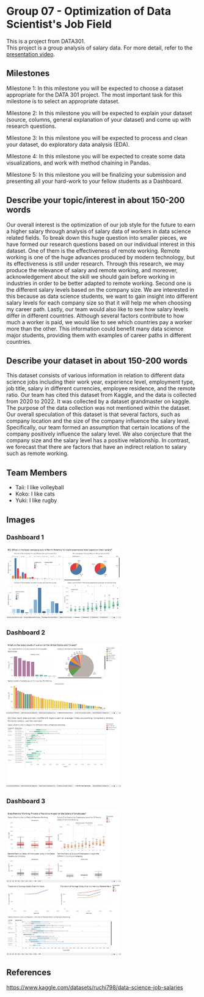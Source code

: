 # Group 07 - Optimization of Data Scientist's Job Field
This is a project from DATA301.  
This project is a group analysis of salary data.
For more detail, refer to the [presentation video](https://youtu.be/wX8M58ygBF8 'DATA301 Salary Analysis Presentation'). 

## Milestones

Milestone 1: In this milestone you will be expected to choose a dataset appropriate for the DATA 301 project. The most important task for this milestone is to select an appropriate dataset.

Milestone 2: In this milestone you will be expected to explain your dataset (source, columns, general explanation of your dataset) and come up with research questions.

Milestone 3: In this milestone you will be expected to process and clean your dataset, do exploratory data analysis (EDA).

Milestone 4: In this milestone you will be expected to create some data visualizations, and work with method chaining in Pandas. 

Milestone 5: In this milestone you will be finalizing your submission and presenting all your hard-work to your fellow students as a Dashboard.


## Describe your topic/interest in about 150-200 words

Our overall interest is the optimization of our job style for the future to earn a higher salary through analysis of salary data of workers in data science related fields. To break down this huge question into smaller pieces, we have formed our research questions based on our individual interest in this dataset. 
One of them is the effectiveness of remote working. Remote working is one of the huge advances produced by modern technology, but its effectiveness is still under research. Through this research, we may produce the relevance of salary and remote working, and moreover, acknowledgement about the skill we should gain before working in industries in order to be better adapted to remote working.
Second one is the different salary levels based on the company size. We are interested in this because as data science students, we want to gain insight into different salary levels for each company size so that it will help me when choosing my career path.
Lastly, our team would also like to see how salary levels differ in different countries. Although several factors contribute to how much a worker is paid, we would like to see which countries pay a worker more than the other. This information could benefit many data science major students, providing them with examples of career paths in different countries. 


## Describe your dataset in about 150-200 words

This dataset consists of various information in relation to different data science jobs including their work year, experience level, employment type, job title, salary in different currencies, employee residence, and the remote ratio. Our team has cited this dataset from Kaggle, and the data is collected from 2020 to 2022. It was collected by a dataset grandmaster on kaggle. The purpose of the data collection was not mentioned within the dataset. 
Our overall speculation of this dataset is that several factors, such as company location and the size of the company influence the salary level. Specifically, our team formed an assumption that certain locations of the company positively influence the salary level. We also conjecture that the company size and the salary level has a positive relationship. In contrast, we forecast that there are factors that have an indirect relation to salary such as remote working. 


## Team Members

- Taii: I like volleyball
- Koko: I like cats
- Yuki: I like rugby

## Images

### Dashboard 1

<img src ="images/dashboard1.png" width="300">

### Dashboard 2

<img src ="images/dashboard2_1.png" width="300">
<img src ="images/dashboard2_2.png" width="300">

### Dashboard 3

<img src ="images/dashboard3_1.png" width="300">
<img src ="images/dashboard3_2.png" width="300">

## References

https://www.kaggle.com/datasets/ruchi798/data-science-job-salaries



